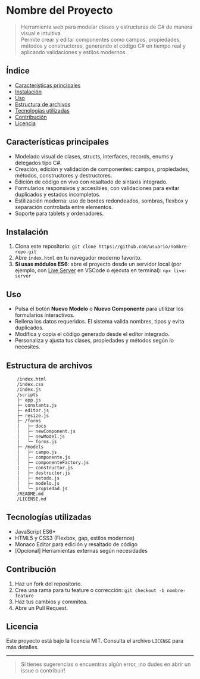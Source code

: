 # Nombre del Proyecto

> Herramienta web para modelar clases y estructuras de C# de manera visual e intuitiva.  
> Permite crear y editar componentes como campos, propiedades, métodos y constructores, generando el código C# en tiempo real y aplicando validaciones y estilos modernos.

## Índice

- [Características principales](#características-principales)
- [Instalación](#instalación)
- [Uso](#uso)
- [Estructura de archivos](#estructura-de-archivos)
- [Tecnologías utilizadas](#tecnologías-utilizadas)
- [Contribución](#contribución)
- [Licencia](#licencia)

## Características principales

- Modelado visual de clases, structs, interfaces, records, enums y delegados tipo C#.
- Creación, edición y validación de componentes: campos, propiedades, métodos, constructores y destructores.
- Edición de código en vivo con resaltado de sintaxis integrado.
- Formularios responsivos y accesibles, con validaciones para evitar duplicados y estados incompletos.
- Estilización moderna: uso de bordes redondeados, sombras, flexbox y separación controlada entre elementos.
- Soporte para tablets y ordenadores.

## Instalación

1. Clona este repositorio: `git clone https://github.com/usuario/nombre-repo.git`
2. Abre `index.html` en tu navegador moderno favorito.
3. **Si usas módulos ES6**: abre el proyecto desde un servidor local (por ejemplo, con [Live Server](https://marketplace.visualstudio.com/items?itemName=ritwickdey.LiveServer) en VSCode o ejecuta en terminal): `npx live-server`

## Uso

- Pulsa el botón **Nuevo Modelo** o **Nuevo Componente** para utilizar los formularios interactivos.
- Rellena los datos requeridos. El sistema valida nombres, tipos y evita duplicados.
- Modifica y copia el código generado desde el editor integrado.
- Personaliza y ajusta tus clases, propiedades y métodos según lo necesites.

## Estructura de archivos

```
    /index.html
    /index.css
    /index.js
    /scripts
    ├─ app.js
    ├─ constants.js
    ├─ editor.js
    ├─ resize.js
    ├─ /forms
    |   ├─ docs
    |   ├─ newComponent.js
    |   ├─ newModel.js
    |   └─ forms.js
    ├─ /models
    |   ├─ campo.js
    |   ├─ componente.js
    |   ├─ componenteFactory.js
    |   ├─ constructor.js
    |   ├─ destructor.js
    |   ├─ metodo.js
    |   ├─ modelo.js
    |   └─ propiedad.js
    /README.md
    /LICENSE.md
```

## Tecnologías utilizadas

- JavaScript ES6+
- HTML5 y CSS3 (Flexbox, gap, estilos modernos)
- Monaco Editor para edición y resaltado de código
- [Opcional] Herramientas externas según necesidades

## Contribución

1. Haz un fork del repositorio.
2. Crea una rama para tu feature o corrección: `git checkout -b nombre-feature`
3. Haz tus cambios y commitea.
4. Abre un Pull Request.

## Licencia

Este proyecto está bajo la licencia MIT. Consulta el archivo `LICENSE` para más detalles.

---

> Si tienes sugerencias o encuentras algún error, ¡no dudes en abrir un issue o contribuir!
